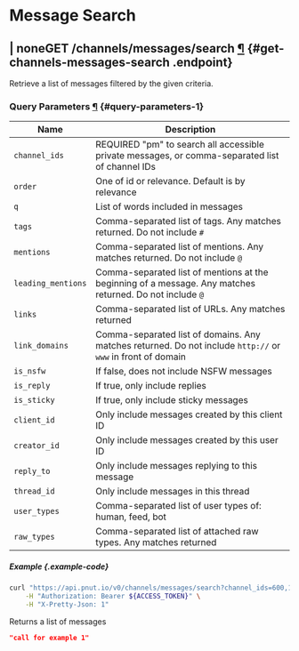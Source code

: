 # Message Search




## <span class="endpoint-meta"><i class="fas fa-lock"></i> | <i class="fas fa-user"></i> none</span><span class="method method-get">GET</span> /channels/messages/search [&para;](#get-channels-messages-search) {#get-channels-messages-search .endpoint}

Retrieve a list of messages filtered by the given criteria.

### Query Parameters [&para;](#query-parameters-1) {#query-parameters-1}

Name|Description
-|-
`channel_ids`|REQUIRED "pm" to search all accessible private messages, or comma-separated list of channel IDs
`order`|One of id or relevance. Default is by relevance
`q`|List of words included in messages
`tags`|Comma-separated list of tags. Any matches returned. Do not include `#`
`mentions`|Comma-separated list of mentions. Any matches returned. Do not include `@`
`leading_mentions`|Comma-separated list of mentions at the beginning of a message. Any matches returned. Do not include `@`
`links`|Comma-separated list of URLs. Any matches returned
`link_domains`|Comma-separated list of domains. Any matches returned. Do not include `http://` or `www` in front of domain
`is_nsfw`|If false, does not include NSFW messages
`is_reply`|If true, only include replies
`is_sticky`|If true, only include sticky messages
`client_id`|Only include messages created by this client ID
`creator_id`|Only include messages created by this user ID
`reply_to`|Only include messages replying to this message
`thread_id`|Only include messages in this thread
`user_types`|Comma-separated list of user types of: human, feed, bot
`raw_types`|Comma-separated list of attached raw types. Any matches returned

##### Example {.example-code}

```bash
curl "https://api.pnut.io/v0/channels/messages/search?channel_ids=600,18" \
    -H "Authorization: Bearer ${ACCESS_TOKEN}" \
    -H "X-Pretty-Json: 1"
```

Returns a list of messages

```json
"call for example 1"
```